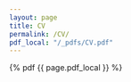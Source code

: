 ```yaml
---
layout: page
title: CV
permalink: /CV/
pdf_local: "/_pdfs/CV.pdf"
---
```

{% pdf {{ page.pdf_local }} %}